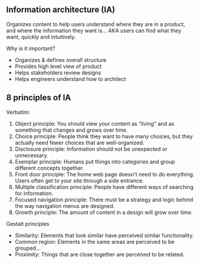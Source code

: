 ## Information architecture (IA)

Organizes content to help users understand where they are in a product, and where the information they want is... AKA users can find what they want, quickly and intuitively.

Why is it important?

- Organizes & defines overall structure
- Provides high level view of product
- Helps stakeholders review designs
- Helps engineers understand how to architect

## 8 principles of IA

Verbatim:

1. Object principle: You should view your content as “living” and as something that changes and grows over time.
2. Choice principle: People think they want to have many choices, but they actually need fewer choices that are well-organized.
3. Disclosure principle: Information should not be unexpected or unnecessary.
4. Exemplar principle: Humans put things into categories and group different concepts together.
5. Front door principle: The home web page doesn't need to do everything. Users often get to your site through a side entrance.
6. Multiple classification principle: People have different ways of searching for information.
7. Focused navigation principle: There must be a strategy and logic behind the way navigation menus are designed.
8. Growth principle: The amount of content in a design will grow over time.

Gestalt principles

- Similarity: Elements that look similar have perceived similar functionality.
- Common region: Elements in the same areas are perceived to be grouped...
- Proximity: Things that are close together are perceived to be related.
